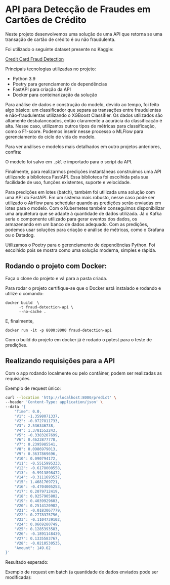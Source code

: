 # API para Detecção de Fraudes em Cartões de Crédito

Neste projeto desenvolvemos uma solução de uma API que retorna se uma transação de cartão de crédito é ou não fraudulenta.

Foi utilizado o seguinte dataset presente no Kaggle:

[Credit Card Fraud Detection](https://www.kaggle.com/mlg-ulb/creditcardfraud)

Principais tecnologias utilizadas no projeto:
- Python 3.9
- Poetry para gerenciamento de dependências
- FastAPI para criação da API
- Docker para conteinarização da solução


Para análise de dados e construção do modelo, devido ao tempo, foi feito algo básico: um classificador que separa as transações entre fraudulentas e não-fraudulentas utilizando o XGBoost Classifier. Os dados utilizados são altamente desbalanceados, então claramente a acurácia da classificação é alta. Nesse caso, utilizamos outros tipos de métricas para classificação, como o F1-score. Podemos inserir nesse processo o MLFlow para gerenciamento do ciclo de vida do modelo.

Para ver análises e modelos mais detalhados em outro projetos anteriores, confira:


O modelo foi salvo em `.pkl` e importado para o script da API.

Finalmente, para realizarmos predições instantâneas construímos uma API utilizando a biblioteca FastAPI. Essa biblioteca foi escolhida pela sua facilidade de uso, funções existentes, suporte e velocidade.

Para predições em lotes (batch), também foi utilizada uma solução com uma API do FastAPI. Em um sistema mais robusto, nesse caso pode ser utilizado o Airflow para schedular quando as predições serão enviadas em lotes para o modelo. Com o Kubernetes também conseguimos disponibilizar uma arquitetura que se adapte à quantidade de dados utilizada. Já o Kafka seria o componente utilizado para gerar eventos dos dados, os armazenando em um banco de dados adequado. Com as predições, podemos usar soluções para criação e análise de métricas, como o Grafana ou o Datadog.

Utilizamos o Poetry para o gerenciamento de dependências Python. Foi escolhido pois se mostra como uma solução moderna, simples e rápida. 

## Rodando o projeto com Docker:

Faça o clone do projeto e vá para a pasta criada.

Para rodar o projeto certifique-se que o Docker está instalado e rodando e utilize o comando:

```shell
docker build  \
      -t fraud-detection-api \
      --no-cache .
```

E, finalmente,

```shell
docker run -it -p 8000:8000 fraud-detection-api
```

Com o build do projeto em docker já é rodado o pytest para o teste de predições.

## Realizando requisições para a API

Com o app rodando localmente ou pelo contâiner, podem ser realizadas as requisições.

Exemplo de request único:

```bash
curl --location 'http://localhost:8000/predict' \
--header 'Content-Type: application/json' \
--data '{
    "Time": 0.0,
    "V1": -1.3598071337,
    "V2": -0.0727811733,
    "V3": 2.536346738,
    "V4": 1.3781552243,
    "V5": -0.3383207699,
    "V6": 0.4623877778,
    "V7": 0.2395985541,
    "V8": 0.0986979013,
    "V9": 0.3637869696,
    "V10": 0.090794172,
    "V11": -0.5515995333,
    "V12": -0.6178008558,
    "V13": -0.9913898472,
    "V14": -0.3111693537,
    "V15": 1.4681769721,
    "V16": -0.4704005253,
    "V17": 0.2079712419,
    "V18": 0.0257905802,
    "V19": 0.4039929603,
    "V20": 0.2514120982,
    "V21": -0.0183067779,
    "V22": 0.2778375756,
    "V23": -0.1104739102,
    "V24": 0.0669280749,
    "V25": 0.1285393583,
    "V26": -0.1891148439,
    "V27": 0.1335583767,
    "V28": -0.0210530535,
    "Amount": 149.62
}'
```
Resultado esperado:



Exemplo de request em batch (a quantidade de dados enviados pode ser modificada):



